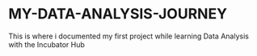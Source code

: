 # MY-DATA-ANALYSIS-JOURNEY
This is where i documented my first project while learning Data Analysis with the Incubator Hub
